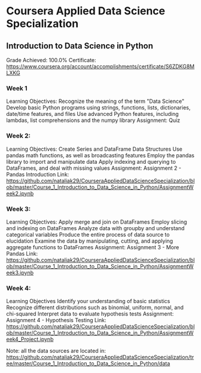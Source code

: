 # Coursera Applied Data Science Specialization
## Introduction to Data Science in Python

Grade Achieved: 100.0%
Certificate:
https://www.coursera.org/account/accomplishments/certificate/S6ZDKG8MLXKG

### Week 1

Learning Objectives:
Recognize the meaning of the term "Data Science"
Develop basic Python programs using strings, functions, lists, dictionaries, date/time features, and files
Use advanced Python features, including lambdas, list comprehensions and the numpy library
Assignment: Quiz

### Week 2:
Learning Objectives:
Create Series and DataFrame Data Structures
Use pandas math functions, as well as broadcasting features
Employ the pandas library to import and manipulate data
Apply indexing and querying to DataFrames, and deal with missing values
Assignment: Assignment 2 - Pandas Introduction
Link: https://github.com/nataliak29/CourseraAppliedDataScienceSpecialization/blob/master/Course_1_Introduction_to_Data_Science_in_Python/AssignmentWeek2.ipynb

### Week 3:
Learning Objectives:
Apply merge and join on DataFrames
Employ slicing and indexing on DataFrames
Analyze data with groupby and understand categorical variables
Produce the entire process of data source to elucidation
Examine the data by manipulating, cutting, and applying aggregate functions to DataFrames
Assignment: Assignment 3 - More Pandas
Link: https://github.com/nataliak29/CourseraAppliedDataScienceSpecialization/blob/master/Course_1_Introduction_to_Data_Science_in_Python/AssignmentWeek3.ipynb

### Week 4:
Learning Objectives
Identify your understanding of basic statistics
Recognize different distributions such as binomial, uniform, normal, and chi-squared
Interpret data to evaluate hypothesis tests
Assignment: Assignment 4 - Hypothesis Testing
Link: https://github.com/nataliak29/CourseraAppliedDataScienceSpecialization/blob/master/Course_1_Introduction_to_Data_Science_in_Python/AssignmentWeek4_Project.ipynb

Note: all the data sources are located in: https://github.com/nataliak29/CourseraAppliedDataScienceSpecialization/tree/master/Course_1_Introduction_to_Data_Science_in_Python/data
